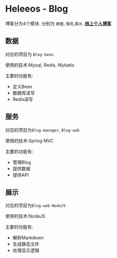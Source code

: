 # Heleeos - Blog

博客分为4个模块. 分别为 `数据`, `服务`,`展示`. **[线上个人博客](https://heleeos.com)**

## 数据

对应的项目为 `Blog-bean`.

使用的技术:Mysql, Redis, Mybatis

主要的功能有:
- 定义Bean
- 数据库读写
- Redis读写

## 服务

对应的项目为`Blog-manager`, `Blog-web`

使用的技术:Spring MVC

主要的功能有:
- 管理Blog
- 提供数据
- 提供API

## 展示

对应的项目为`Blog-web-NodeJS`

使用的技术:NodeJS

主要的功能有:
- 解析Markdown
- 生成静态文件
- 处理显示逻辑